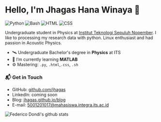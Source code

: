 # Hello, I'm Jhagas Hana Winaya 👋

![Python](https://img.shields.io/badge/Python-Intermediate-yellow)
![Bash](https://img.shields.io/badge/Bash-Intermediate-black)
![HTML](https://img.shields.io/badge/HTML-Expert-orange)
![CSS](https://img.shields.io/badge/CSS-Intermediate-blue)

Undergraduate student in Physics at [Institut Teknologi Sepuluh Nopember](https://its.ac.id). I like to processing my research data with python. Linux enthusiast and had passion in Acoustic Physics.

- 🛰 Undergraduate Bachelor's degree in **Physics** at ITS
- 🌱 I’m currently learning **MATLAB**
- ⚙️ Mastering: `.py`, `.html`,`.css`, `.sh`

### 📬 Get in Touch

- GitHub: [github.com/jhagas][github]
- LinkedIn: coming soon
- Blog: [jhagas.github.io/blog][site]
- E-mail: 5001201017@mahasiswa.integra.its.ac.id

![Federico Dondi's github stats](https://github-readme-stats.vercel.app/api?username=jhagas&show_icons=true&hide_border=true)

[github]: https://github.com/jhagas
[site]: https://jhagas.github.io/blog
